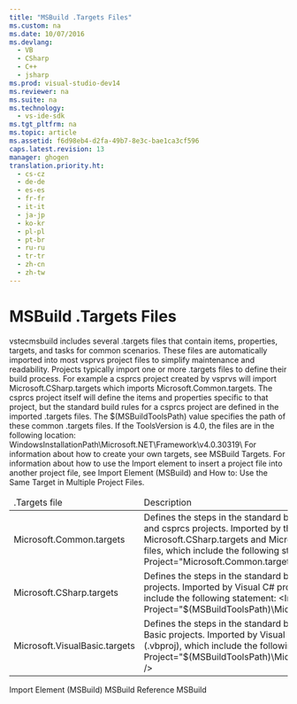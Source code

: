 ```yaml
---
title: "MSBuild .Targets Files"
ms.custom: na
ms.date: 10/07/2016
ms.devlang: 
  - VB
  - CSharp
  - C++
  - jsharp
ms.prod: visual-studio-dev14
ms.reviewer: na
ms.suite: na
ms.technology: 
  - vs-ide-sdk
ms.tgt_pltfrm: na
ms.topic: article
ms.assetid: f6d98eb4-d2fa-49b7-8e3c-bae1ca3cf596
caps.latest.revision: 13
manager: ghogen
translation.priority.ht: 
  - cs-cz
  - de-de
  - es-es
  - fr-fr
  - it-it
  - ja-jp
  - ko-kr
  - pl-pl
  - pt-br
  - ru-ru
  - tr-tr
  - zh-cn
  - zh-tw
---
```

# MSBuild .Targets Files
<?xml version="1.0" encoding="utf-8"?>
<developerReferenceWithoutSyntaxDocument xmlns="http://ddue.schemas.microsoft.com/authoring/2003/5" xmlns:xlink="http://www.w3.org/1999/xlink" xmlns:xsi="http://www.w3.org/2001/XMLSchema-instance" xsi:schemaLocation="http://ddue.schemas.microsoft.com/authoring/2003/5 http://clixdevr3.blob.core.windows.net/ddueschema/developer.xsd">
  <introduction>
    <para>
      <token>vstecmsbuild</token> includes several .targets files that contain items, properties, targets, and tasks for common scenarios. These files are automatically imported into most <token>vsprvs</token> project files to simplify maintenance and readability.</para>
    <para>Projects typically import one or more .targets files to define their build process. For example a <token>csprcs</token> project created by <token>vsprvs</token> will import Microsoft.CSharp.targets which imports Microsoft.Common.targets. The <token>csprcs</token> project itself will define the items and properties specific to that project, but the standard build rules for a <token>csprcs</token> project are defined in the imported .targets files.</para>
    <para>The <codeInline>$(MSBuildToolsPath)</codeInline> value specifies the path of these common .targets files. If the <languageKeyword>ToolsVersion</languageKeyword> is 4.0, the files are in the following location: <codeInline>WindowsInstallationPath\Microsoft.NET\Framework\v4.0.30319\</codeInline></para>
    <alert class="note">
      <para>For information about how to create your own targets, see <link xlink:href="8060b4d2-e4a9-48cf-a437-852649ceb417">MSBuild Targets</link>. For information about how to use the <unmanagedCodeEntityReference>Import</unmanagedCodeEntityReference> element to insert a project file into another project file, see <link xlink:href="3bfecaf1-69fd-4008-b651-c9dafd4389d9">Import Element (MSBuild)</link> and <link xlink:href="163734bd-1bfd-4093-a730-7741fc21742d">How to: Use the Same Target in Multiple Project Files</link>.</para>
    </alert>
  </introduction>
  <section>
    <title>Common .Targets Files</title>
    <content>
      <table xmlns:caps="http://schemas.microsoft.com/build/caps/2013/11">
        <thead>
          <tr>
            <TD>
              <para>.Targets file</para>
            </TD>
            <TD>
              <para>Description</para>
            </TD>
          </tr>
        </thead>
        <tbody>
          <tr>
            <TD>
              <para>Microsoft.Common.targets</para>
            </TD>
            <TD>
              <para>Defines the steps in the standard build process for <token>vbprvb</token> and <token>csprcs</token> projects.</para>
              <para>Imported by the Microsoft.CSharp.targets and Microsoft.VisualBasic.targets files, which include the following statement: <codeInline>&lt;Import Project="Microsoft.Common.targets" /&gt;</codeInline></para>
            </TD>
          </tr>
          <tr>
            <TD>
              <para>Microsoft.CSharp.targets</para>
            </TD>
            <TD>
              <para>Defines the steps in the standard build process for Visual C# projects.</para>
              <para>Imported by Visual C# project files (.csproj), which include the following statement: <codeInline>&lt;Import Project="$(MSBuildToolsPath)\Microsoft.CSharp.targets" /&gt;</codeInline></para>
            </TD>
          </tr>
          <tr>
            <TD>
              <para>Microsoft.VisualBasic.targets</para>
            </TD>
            <TD>
              <para>Defines the steps in the standard build process for Visual Basic projects.</para>
              <para>Imported by Visual Basic project files (.vbproj), which include the following statement: <codeInline>&lt;Import Project="$(MSBuildToolsPath)\Microsoft.VisualBasic.targets" /&gt;</codeInline></para>
            </TD>
          </tr>
        </tbody>
      </table>
    </content>
  </section>
  <relatedTopics>
    <link xlink:href="3bfecaf1-69fd-4008-b651-c9dafd4389d9">Import Element (MSBuild)</link>
<link xlink:href="093395e1-70da-4f74-b34d-046c5e2b32e8">MSBuild Reference</link>
<link xlink:href="e39f13f7-1e1d-4435-95ca-0c222bca071c">MSBuild</link></relatedTopics>
</developerReferenceWithoutSyntaxDocument>